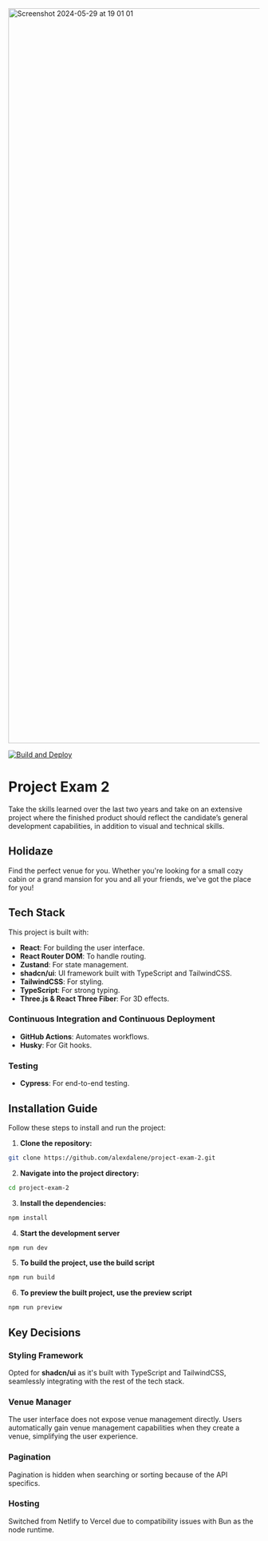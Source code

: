 <img width="1470" alt="Screenshot 2024-05-29 at 19 01 01" src="https://github.com/alexdalene/project-exam-2/assets/111867370/c2e53f24-1ae9-4b34-912a-184cbe19c82a">

[![Build and Deploy](https://github.com/alexdalene/project-exam-2/actions/workflows/deploy.yml/badge.svg)](https://github.com/alexdalene/project-exam-2/actions/workflows/deploy.yml)

# Project Exam 2

Take the skills learned over the  last two years and take on an extensive project where the finished product should reflect the candidate’s general development capabilities, in addition to visual and technical skills.

## Holidaze

Find the perfect venue for you. Whether you're looking for a small cozy cabin or a grand mansion for you and all your friends, we've got the place for you!

## Tech Stack

This project is built with:
- **React**: For building the user interface.
- **React Router DOM**: To handle routing.
- **Zustand**: For state management.
- **shadcn/ui**: UI framework built with TypeScript and TailwindCSS.
- **TailwindCSS**: For styling.
- **TypeScript**: For strong typing.
- **Three.js & React Three Fiber**: For 3D effects.

### Continuous Integration and Continuous Deployment
- **GitHub Actions**: Automates workflows.
- **Husky**: For Git hooks.

### Testing
- **Cypress**: For end-to-end testing.

## Installation Guide

Follow these steps to install and run the project:

1. **Clone the repository:**

```sh
git clone https://github.com/alexdalene/project-exam-2.git
```

2. **Navigate into the project directory:**

```sh
cd project-exam-2
```

3. **Install the dependencies:**
```sh
npm install
```

4. **Start the development server**
```sh
npm run dev
```

5. **To build the project, use the build script**
```sh
npm run build
```

6. **To preview the built project, use the preview script**
```sh
npm run preview
```


## Key Decisions

### Styling Framework
Opted for **shadcn/ui** as it's built with TypeScript and TailwindCSS, seamlessly integrating with the rest of the tech stack.

### Venue Manager
The user interface does not expose venue management directly. Users automatically gain venue management capabilities when they create a venue, simplifying the user experience.

### Pagination
Pagination is hidden when searching or sorting because of the API specifics.

### Hosting
Switched from Netlify to Vercel due to compatibility issues with Bun as the node runtime.


